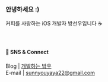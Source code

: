 
### 안녕하세요 :)
커피를 사랑하는 iOS 개발자 방선우입니다 ☕️
<br/><br/><br/>
#### 🔗 SNS & Connect  
Blog |  [개발하는 방우](https://bang-woo.tistory.com)   
E-mail | sunnyouyaya22@gmail.com
